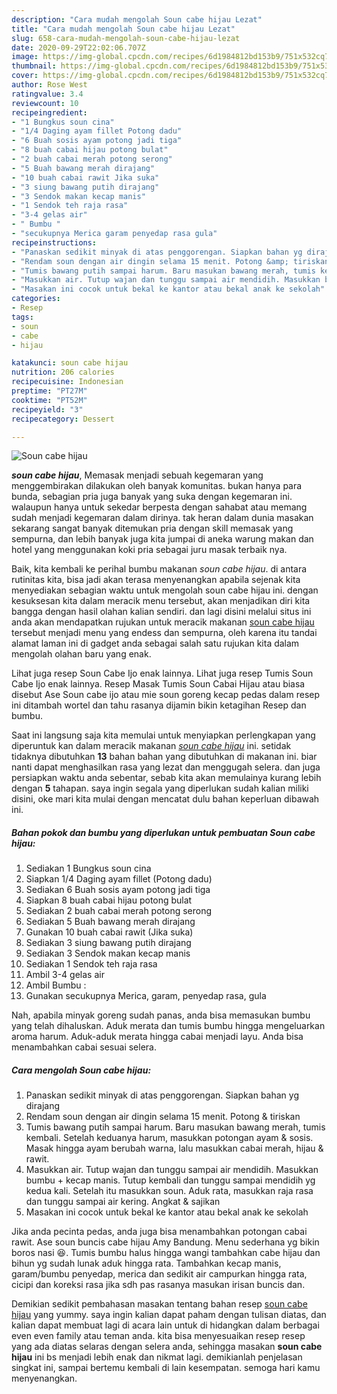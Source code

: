 ```yaml
---
description: "Cara mudah mengolah Soun cabe hijau Lezat"
title: "Cara mudah mengolah Soun cabe hijau Lezat"
slug: 658-cara-mudah-mengolah-soun-cabe-hijau-lezat
date: 2020-09-29T22:02:06.707Z
image: https://img-global.cpcdn.com/recipes/6d1984812bd153b9/751x532cq70/soun-cabe-hijau-foto-resep-utama.jpg
thumbnail: https://img-global.cpcdn.com/recipes/6d1984812bd153b9/751x532cq70/soun-cabe-hijau-foto-resep-utama.jpg
cover: https://img-global.cpcdn.com/recipes/6d1984812bd153b9/751x532cq70/soun-cabe-hijau-foto-resep-utama.jpg
author: Rose West
ratingvalue: 3.4
reviewcount: 10
recipeingredient:
- "1 Bungkus soun cina"
- "1/4 Daging ayam fillet Potong dadu"
- "6 Buah sosis ayam potong jadi tiga"
- "8 buah cabai hijau potong bulat"
- "2 buah cabai merah potong serong"
- "5 Buah bawang merah dirajang"
- "10 buah cabai rawit Jika suka"
- "3 siung bawang putih dirajang"
- "3 Sendok makan kecap manis"
- "1 Sendok teh raja rasa"
- "3-4 gelas air"
- " Bumbu "
- "secukupnya Merica garam penyedap rasa gula"
recipeinstructions:
- "Panaskan sedikit minyak di atas penggorengan. Siapkan bahan yg dirajang"
- "Rendam soun dengan air dingin selama 15 menit. Potong &amp; tiriskan"
- "Tumis bawang putih sampai harum. Baru masukan bawang merah, tumis kembali. Setelah keduanya harum, masukkan potongan ayam &amp; sosis. Masak hingga ayam berubah warna, lalu masukkan cabai merah, hijau &amp; rawit."
- "Masukkan air. Tutup wajan dan tunggu sampai air mendidih. Masukkan bumbu + kecap manis. Tutup kembali dan tunggu sampai mendidih yg kedua kali. Setelah itu masukkan soun. Aduk rata, masukkan raja rasa dan tunggu sampai air kering. Angkat &amp; sajikan"
- "Masakan ini cocok untuk bekal ke kantor atau bekal anak ke sekolah"
categories:
- Resep
tags:
- soun
- cabe
- hijau

katakunci: soun cabe hijau 
nutrition: 206 calories
recipecuisine: Indonesian
preptime: "PT27M"
cooktime: "PT52M"
recipeyield: "3"
recipecategory: Dessert

---
```



![Soun cabe hijau](https://img-global.cpcdn.com/recipes/6d1984812bd153b9/751x532cq70/soun-cabe-hijau-foto-resep-utama.jpg)

<b><i>soun cabe hijau</i></b>, Memasak menjadi sebuah kegemaran yang menggembirakan dilakukan oleh banyak komunitas. bukan hanya para bunda, sebagian pria juga banyak yang suka dengan kegemaran ini. walaupun hanya untuk sekedar berpesta dengan sahabat atau memang sudah menjadi kegemaran dalam dirinya. tak heran dalam dunia masakan sekarang sangat banyak ditemukan pria dengan skill memasak yang sempurna, dan lebih banyak juga kita jumpai di aneka warung makan dan hotel yang menggunakan koki pria sebagai juru masak terbaik nya.

Baik, kita kembali ke perihal bumbu makanan <i>soun cabe hijau</i>. di antara rutinitas kita, bisa jadi akan terasa menyenangkan apabila sejenak kita menyediakan sebagian waktu untuk mengolah soun cabe hijau ini. dengan kesuksesan kita dalam meracik menu tersebut, akan menjadikan diri kita bangga dengan hasil olahan kalian sendiri. dan lagi disini melalui situs ini anda akan mendapatkan rujukan untuk meracik makanan <u>soun cabe hijau</u> tersebut menjadi menu yang endess dan sempurna, oleh karena itu tandai alamat laman ini di gadget anda sebagai salah satu rujukan kita dalam mengolah olahan baru yang enak.

Lihat juga resep Soun Cabe Ijo enak lainnya. Lihat juga resep Tumis Soun Cabe Ijo enak lainnya. Resep Masak Tumis Soun Cabai Hijau atau biasa disebut Ase Soun cabe ijo atau mie soun goreng kecap pedas dalam resep ini ditambah wortel dan tahu rasanya dijamin bikin ketagihan Resep dan bumbu.


Saat ini langsung saja kita memulai untuk menyiapkan perlengkapan yang diperuntuk kan dalam meracik makanan <u><i>soun cabe hijau</i></u> ini. setidak tidaknya dibutuhkan <b>13</b> bahan bahan yang dibutuhkan di makanan ini. biar nanti dapat menghasilkan rasa yang lezat dan menggugah selera. dan juga persiapkan waktu anda sebentar, sebab kita akan memulainya kurang lebih dengan <b>5</b> tahapan. saya ingin segala yang diperlukan sudah kalian miliki disini, oke mari kita mulai dengan mencatat dulu bahan keperluan dibawah ini.

<!--inarticleads1-->

##### Bahan pokok dan bumbu yang diperlukan untuk pembuatan Soun cabe hijau:

1. Sediakan 1 Bungkus soun cina
1. Siapkan 1/4 Daging ayam fillet (Potong dadu)
1. Sediakan 6 Buah sosis ayam potong jadi tiga
1. Siapkan 8 buah cabai hijau potong bulat
1. Sediakan 2 buah cabai merah potong serong
1. Sediakan 5 Buah bawang merah dirajang
1. Gunakan 10 buah cabai rawit (Jika suka)
1. Sediakan 3 siung bawang putih dirajang
1. Sediakan 3 Sendok makan kecap manis
1. Sediakan 1 Sendok teh raja rasa
1. Ambil 3-4 gelas air
1. Ambil  Bumbu :
1. Gunakan secukupnya Merica, garam, penyedap rasa, gula


Nah, apabila minyak goreng sudah panas, anda bisa memasukan bumbu yang telah dihaluskan. Aduk merata dan tumis bumbu hingga mengeluarkan aroma harum. Aduk-aduk merata hingga cabai menjadi layu. Anda bisa menambahkan cabai sesuai selera. 

<!--inarticleads2-->

##### Cara mengolah Soun cabe hijau:

1. Panaskan sedikit minyak di atas penggorengan. Siapkan bahan yg dirajang
1. Rendam soun dengan air dingin selama 15 menit. Potong &amp; tiriskan
1. Tumis bawang putih sampai harum. Baru masukan bawang merah, tumis kembali. Setelah keduanya harum, masukkan potongan ayam &amp; sosis. Masak hingga ayam berubah warna, lalu masukkan cabai merah, hijau &amp; rawit.
1. Masukkan air. Tutup wajan dan tunggu sampai air mendidih. Masukkan bumbu + kecap manis. Tutup kembali dan tunggu sampai mendidih yg kedua kali. Setelah itu masukkan soun. Aduk rata, masukkan raja rasa dan tunggu sampai air kering. Angkat &amp; sajikan
1. Masakan ini cocok untuk bekal ke kantor atau bekal anak ke sekolah


Jika anda pecinta pedas, anda juga bisa menambahkan potongan cabai rawit. Ase soun buncis cabe hijau Amy Bandung. Menu sederhana yg bikin boros nasi 😆. Tumis bumbu halus hingga wangi tambahkan cabe hijau dan bihun yg sudah lunak aduk hingga rata. Tambahkan kecap manis, garam/bumbu penyedap, merica dan sedikit air campurkan hingga rata, cicipi dan koreksi rasa jika sdh pas rasanya masukan irisan buncis dan. 

Demikian sedikit pembahasan masakan tentang bahan resep <u>soun cabe hijau</u> yang yummy. saya ingin kalian dapat paham dengan tulisan diatas, dan kalian dapat membuat lagi di acara lain untuk di hidangkan dalam berbagai even even family atau teman anda. kita bisa menyesuaikan resep resep yang ada diatas selaras dengan selera anda, sehingga masakan <b>soun cabe hijau</b> ini bs menjadi lebih enak dan nikmat lagi. demikianlah penjelasan singkat ini, sampai bertemu kembali di lain kesempatan. semoga hari kamu menyenangkan.

